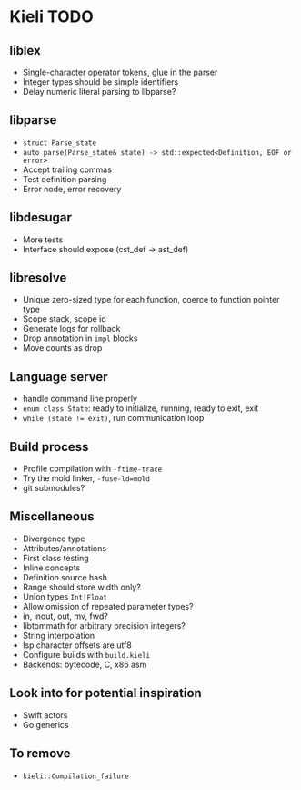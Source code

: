 # Kieli TODO

## liblex
- Single-character operator tokens, glue in the parser
- Integer types should be simple identifiers
- Delay numeric literal parsing to libparse?

## libparse
- `struct Parse_state`
- `auto parse(Parse_state& state) -> std::expected<Definition, EOF or error>`
- Accept trailing commas
- Test definition parsing
- Error node, error recovery

## libdesugar
- More tests
- Interface should expose (cst_def -> ast_def)

## libresolve
- Unique zero-sized type for each function, coerce to function pointer type
- Scope stack, scope id
- Generate logs for rollback
- Drop annotation in `impl` blocks
- Move counts as drop

## Language server
- handle command line properly
- `enum class State`: ready to initialize, running, ready to exit, exit
- `while (state != exit)`, run communication loop

## Build process
- Profile compilation with `-ftime-trace`
- Try the mold linker, `-fuse-ld=mold`
- git submodules?

## Miscellaneous
- Divergence type
- Attributes/annotations
- First class testing
- Inline concepts
- Definition source hash
- Range should store width only?
- Union types `Int|Float`
- Allow omission of repeated parameter types?
- in, inout, out, mv, fwd?
- libtommath for arbitrary precision integers?
- String interpolation
- lsp character offsets are utf8
- Configure builds with `build.kieli`
- Backends: bytecode, C, x86 asm

## Look into for potential inspiration
- Swift actors
- Go generics

## To remove
- `kieli::Compilation_failure`
